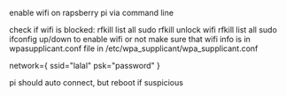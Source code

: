 enable wifi on rapsberry pi via command line

check if wifi is blocked:
rfkill list all
sudo rfkill unlock wifi
rfkill list all
sudo ifconfig up/down to enable wifi or not
make sure that wifi info is in wpasupplicant.conf file in
/etc/wpa_supplicant/wpa_supplicant.conf

network={
    ssid="lalal"
    psk="password"
}

pi should auto connect, but reboot if suspicious
